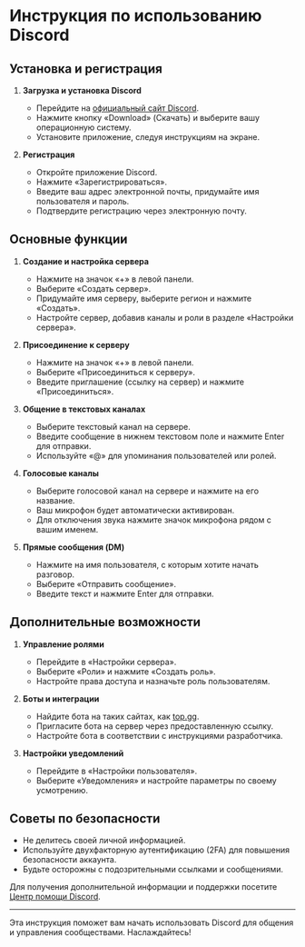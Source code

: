 # Инструкция по использованию Discord

## Установка и регистрация

1. **Загрузка и установка Discord**
   
   - Перейдите на [официальный сайт Discord](https://discord.com/).
   - Нажмите кнопку «Download» (Скачать) и выберите вашу операционную систему.
   - Установите приложение, следуя инструкциям на экране.

2. **Регистрация**
   
   - Откройте приложение Discord.
   - Нажмите «Зарегистрироваться».
   - Введите ваш адрес электронной почты, придумайте имя пользователя и пароль.
   - Подтвердите регистрацию через электронную почту.

## Основные функции

1. **Создание и настройка сервера**
   
   - Нажмите на значок «+» в левой панели.
   - Выберите «Создать сервер».
   - Придумайте имя серверу, выберите регион и нажмите «Создать».
   - Настройте сервер, добавив каналы и роли в разделе «Настройки сервера».

2. **Присоединение к серверу**
   
   - Нажмите на значок «+» в левой панели.
   - Выберите «Присоединиться к серверу».
   - Введите приглашение (ссылку на сервер) и нажмите «Присоединиться».

3. **Общение в текстовых каналах**
   
   - Выберите текстовый канал на сервере.
   - Введите сообщение в нижнем текстовом поле и нажмите Enter для отправки.
   - Используйте «@» для упоминания пользователей или ролей.

4. **Голосовые каналы**
   
   - Выберите голосовой канал на сервере и нажмите на его название.
   - Ваш микрофон будет автоматически активирован.
   - Для отключения звука нажмите значок микрофона рядом с вашим именем.

5. **Прямые сообщения (DM)**
   
   - Нажмите на имя пользователя, с которым хотите начать разговор.
   - Выберите «Отправить сообщение».
   - Введите текст и нажмите Enter для отправки.

## Дополнительные возможности

1. **Управление ролями**
   
   - Перейдите в «Настройки сервера».
   - Выберите «Роли» и нажмите «Создать роль».
   - Настройте права доступа и назначьте роль пользователям.

2. **Боты и интеграции**
   
   - Найдите бота на таких сайтах, как [top.gg](https://top.gg/).
   - Пригласите бота на сервер через предоставленную ссылку.
   - Настройте бота в соответствии с инструкциями разработчика.

3. **Настройки уведомлений**
   
   - Перейдите в «Настройки пользователя».
   - Выберите «Уведомления» и настройте параметры по своему усмотрению.

## Советы по безопасности

- Не делитесь своей личной информацией.
- Используйте двухфакторную аутентификацию (2FA) для повышения безопасности аккаунта.
- Будьте осторожны с подозрительными ссылками и сообщениями.

Для получения дополнительной информации и поддержки посетите [Центр помощи Discord](https://support.discord.com/).

---

Эта инструкция поможет вам начать использовать Discord для общения и управления сообществами. Наслаждайтесь!
